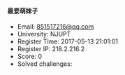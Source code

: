 #### 最爱萌妹子  

* Email: 851517216@qq.com  
* University: NJUPT  
* Register Time: 2017-05-13 21:01:01  
* Register IP: 218.2.216.2  
* Score: 0  
* Solved challenges: 
